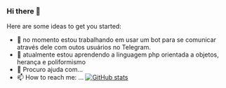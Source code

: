 ### Hi there 👋

Here are some ideas to get you started:

- 🔭 no momento estou trabalhando em usar um bot para se comunicar através dele com outos usuários no Telegram.
- 🌱 atualmente estou aprendendo a linguagem php orientada a objetos, herança e poliformismo 
- 🤔 Procuro ajuda com...
- 📫 How to reach me: ... 
[![ GitHub stats](https://github-readme-stats.vercel.app/api?username=BAD-WOLF)](https://github.com/anuraghazra/github-readme-stats)
